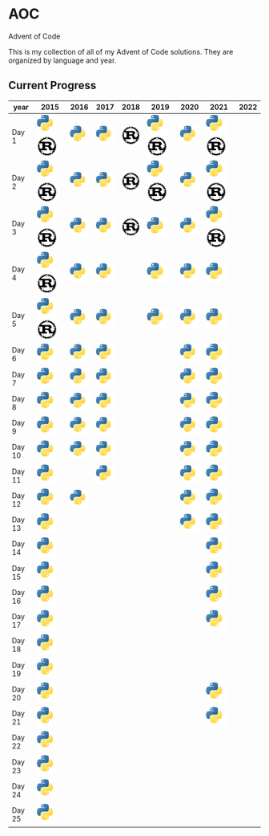 [py]: /assets/py.svg

# AOC

Advent of Code

This is my collection of all of my Advent of Code solutions. They are organized by language and year.

## Current Progress
| year   | 2015                                                | 2016                      | 2017                      | 2018                      | 2019                                                | 2020                      | 2021                                                | 2022 |
| ------ | --------------------------------------------------- | ------------------------- | ------------------------- | ------------------------- | --------------------------------------------------- | ------------------------- | --------------------------------------------------- | ---- |
| Day 1  | ![Python](/assets/py.svg) ![Rust](/assets/rust.svg) | ![Python](/assets/py.svg) | ![Python](/assets/py.svg) | ![Rust](/assets/rust.svg) | ![Python](/assets/py.svg) ![Rust](/assets/rust.svg) | ![Python](/assets/py.svg) | ![Python](/assets/py.svg) ![Rust](/assets/rust.svg) |      |
| Day 2  | ![Python](/assets/py.svg) ![Rust](/assets/rust.svg) | ![Python](/assets/py.svg) | ![Python](/assets/py.svg) | ![Rust](/assets/rust.svg) | ![Python](/assets/py.svg) ![Rust](/assets/rust.svg) | ![Python](/assets/py.svg) | ![Python](/assets/py.svg) ![Rust](/assets/rust.svg) |      |
| Day 3  | ![Python](/assets/py.svg) ![Rust](/assets/rust.svg) | ![Python](/assets/py.svg) | ![Python](/assets/py.svg) | ![Rust](/assets/rust.svg) | ![Python](/assets/py.svg)                           | ![Python](/assets/py.svg) | ![Python](/assets/py.svg) ![Rust](/assets/rust.svg) |      |
| Day 4  | ![Python](/assets/py.svg) ![Rust](/assets/rust.svg) | ![Python](/assets/py.svg) | ![Python](/assets/py.svg) |                           | ![Python](/assets/py.svg)                           | ![Python](/assets/py.svg) | ![Python](/assets/py.svg)                           |      |
| Day 5  | ![Python](/assets/py.svg) ![Rust](/assets/rust.svg) | ![Python](/assets/py.svg) | ![Python](/assets/py.svg) |                           | ![Python](/assets/py.svg)                           | ![Python](/assets/py.svg) | ![Python](/assets/py.svg)                           |      |
| Day 6  | ![Python](/assets/py.svg)                           | ![Python](/assets/py.svg) | ![Python](/assets/py.svg) |                           |                                                     | ![Python](/assets/py.svg) | ![Python](/assets/py.svg)                           |      |
| Day 7  | ![Python](/assets/py.svg)                           | ![Python](/assets/py.svg) | ![Python](/assets/py.svg) |                           |                                                     | ![Python](/assets/py.svg) | ![Python](/assets/py.svg)                           |      |
| Day 8  | ![Python](/assets/py.svg)                           | ![Python](/assets/py.svg) | ![Python](/assets/py.svg) |                           |                                                     | ![Python](/assets/py.svg) | ![Python](/assets/py.svg)                           |      |
| Day 9  | ![Python](/assets/py.svg)                           | ![Python](/assets/py.svg) | ![Python](/assets/py.svg) |                           |                                                     | ![Python](/assets/py.svg) | ![Python](/assets/py.svg)                           |      |
| Day 10 | ![Python](/assets/py.svg)                           | ![Python](/assets/py.svg) | ![Python](/assets/py.svg) |                           |                                                     | ![Python](/assets/py.svg) | ![Python](/assets/py.svg)                           |      |
| Day 11 | ![Python](/assets/py.svg)                           |                           | ![Python](/assets/py.svg) |                           |                                                     | ![Python](/assets/py.svg) | ![Python](/assets/py.svg)                           |      |
| Day 12 | ![Python](/assets/py.svg)                           | ![Python](/assets/py.svg) |                           |                           |                                                     | ![Python](/assets/py.svg) | ![Python](/assets/py.svg)                           |      |
| Day 13 | ![Python](/assets/py.svg)                           |                           |                           |                           |                                                     | ![Python](/assets/py.svg) | ![Python](/assets/py.svg)                           |      |
| Day 14 | ![Python](/assets/py.svg)                           |                           |                           |                           |                                                     |                           | ![Python](/assets/py.svg)                           |      |
| Day 15 | ![Python](/assets/py.svg)                           |                           |                           |                           |                                                     |                           | ![Python](/assets/py.svg)                           |      |
| Day 16 | ![Python](/assets/py.svg)                           |                           |                           |                           |                                                     |                           | ![Python](/assets/py.svg)                           |      |
| Day 17 | ![Python](/assets/py.svg)                           |                           |                           |                           |                                                     |                           | ![Python](/assets/py.svg)                           |      |
| Day 18 | ![Python](/assets/py.svg)                           |                           |                           |                           |                                                     |                           |                                                     |      |
| Day 19 | ![Python](/assets/py.svg)                           |                           |                           |                           |                                                     |                           |                                                     |      |
| Day 20 | ![Python](/assets/py.svg)                           |                           |                           |                           |                                                     |                           | ![Python](/assets/py.svg)                           |      |
| Day 21 | ![Python](/assets/py.svg)                           |                           |                           |                           |                                                     |                           | ![Python](/assets/py.svg)                           |      |
| Day 22 | ![Python](/assets/py.svg)                           |                           |                           |                           |                                                     |                           |                                                     |      |
| Day 23 | ![Python](/assets/py.svg)                           |                           |                           |                           |                                                     |                           |                                                     |      |
| Day 24 | ![Python](/assets/py.svg)                           |                           |                           |                           |                                                     |                           |                                                     |      |
| Day 25 | ![Python](/assets/py.svg)                           |                           |                           |                           |                                                     |                           |                                                     |      |
